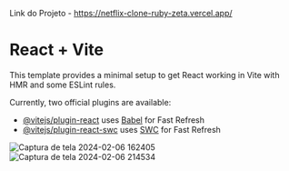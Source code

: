 Link do Projeto - https://netflix-clone-ruby-zeta.vercel.app/

# React + Vite

This template provides a minimal setup to get React working in Vite with HMR and some ESLint rules.

Currently, two official plugins are available:

- [@vitejs/plugin-react](https://github.com/vitejs/vite-plugin-react/blob/main/packages/plugin-react/README.md) uses [Babel](https://babeljs.io/) for Fast Refresh
- [@vitejs/plugin-react-swc](https://github.com/vitejs/vite-plugin-react-swc) uses [SWC](https://swc.rs/) for Fast Refresh

![Captura de tela 2024-02-06 162405](https://github.com/jairohneto/netflix-clone/assets/101524174/9afb4dc6-45c1-43fa-8e57-8f40cf3767fc)
![Captura de tela 2024-02-06 214534](https://github.com/jairohneto/netflix-clone/assets/101524174/a0eda456-14ca-4edf-b9d5-34023c9b8466)
